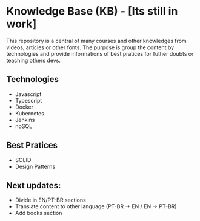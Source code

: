 # Knowledge Base (KB) - [Its still in work]

This repository is a central of many courses and other knowledges from videos, articles or other fonts. The purpose is group the content by technologies and provide informations of best pratices for futher doubts or teaching others devs.
 
## Technologies

* Javascript
* Typescript
* Docker
* Kubernetes
* Jenkins
* noSQL

## Best Pratices

* SOLID
* Design Patterns

## Next updates:

- Divide in EN/PT-BR sections
- Translate content to other language (PT-BR -> EN / EN -> PT-BR)
- Add books section
